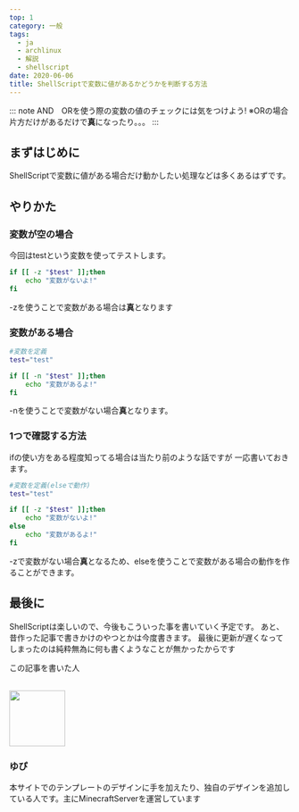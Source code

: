 ```yaml
---
top: 1
category: 一般
tags:
  - ja
  - archlinux
  - 解説
  - shellscript
date: 2020-06-06
title: ShellScriptで変数に値があるかどうかを判断する方法
---
```


<!-- markdownlint-disable MD033 -->

<!-- more -->

::: note
AND　ORを使う際の変数の値のチェックには気をつけよう!
※ORの場合片方だけがあるだけで**真**になったり。。。
:::

<TOC />

## まずはじめに

ShellScriptで変数に値がある場合だけ動かしたい処理などは多くあるはずです。

## やりかた

### 変数が空の場合

今回はtestという変数を使ってテストします。

```bash
if [[ -z "$test" ]];then
    echo "変数がないよ!"
fi
```

-zを使うことで変数がある場合は**真**となります

### 変数がある場合

```bash
#変数を定義
test="test"

if [[ -n "$test" ]];then
    echo "変数があるよ!"
fi
```

-nを使うことで変数がない場合**真**となります。

### 1つで確認する方法

ifの使い方をある程度知ってる場合は当たり前のような話ですが
一応書いておきます。

```bash
#変数を定義(elseで動作)
test="test"

if [[ -z "$test" ]];then
    echo "変数がないよ!"
else
    echo "変数があるよ!"
fi
```

-zで変数がない場合**真**となるため、elseを使うことで変数がある場合の動作を作ることができます。

## 最後に

ShellScriptは楽しいので、今後もこういった事を書いていく予定です。
あと、昔作った記事で書きかけのやつとかは今度書きます。
最後に更新が遅くなってしまったのは純粋無為に何も書くようなことが無かったからです

<div class="auther-grid">
  <article class="auther-side">
    <div class="auther-line">
        <div class="balloon1">
          <p>この記事を書いた人</p>
        </div>
        <br>
        <img
        class="auther-icon"
        src="https://repo.akarinext.org/assets/image/icon/yupix-icon.png"
        width="100"
        height="100"
        />
          <h3>ゆぴ</h3>
    </div>
  </article>
  <section class="auther-main">
    <div class="auther-main">
      本サイトでのテンプレートのデザインに手を加えたり、独自のデザインを追加している人です。主にMinecraftServerを運営しています
    </div>
  </section>
</div>
